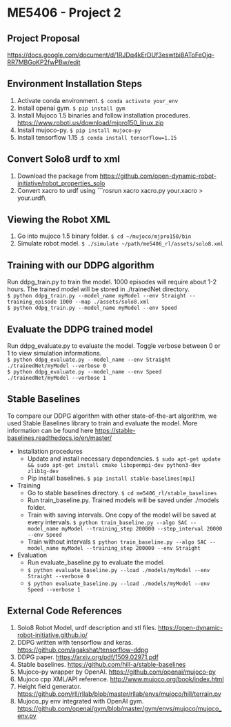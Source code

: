 # ME5406 - Project 2

## Project Proposal
https://docs.google.com/document/d/1RJDq4kErDUf3eswtbi8AToFeOjq-RR7MBGoKP2fwPBw/edit

## Environment Installation Steps
1. Activate conda environment. ```$ conda activate your_env```
2. Install openai gym. ```$ pip install gym```
3. Install Mujoco 1.5 binaries and follow installation procedures. https://www.roboti.us/download/mjpro150_linux.zip
4. Install mujoco-py. ```$ pip install mujoco-py```
5. Install tensorflow 1.15 .```$ conda install tensorflow=1.15```

## Convert Solo8 urdf to xml
1. Download the package from https://github.com/open-dynamic-robot-initiative/robot_properties_solo
2. Convert xacro to urdf using ```rosrun xacro xacro.py your.xacro > your.urdf\

## Viewing the Robot XML
1. Go into mujoco 1.5 binary folder. ```$ cd ~/mujoco/mjpro150/bin```
2. Simulate robot model. ```$ ./simulate ~/path/me5406_rl/assets/solo8.xml```

## Training with our DDPG algorithm
Run ddpg_train.py to train the model. 1000 episodes will require about 1-2 hours. The trained model will be stored in ./trainedNet directory.</br>
```$ python ddpg_train.py --model_name myModel --env Straight --training_episode 1000 --map ./assets/solo8.xml``` </br>
```$ python ddpg_train.py --model_name myModel --env Speed```

## Evaluate the DDPG trained model
Run ddpg_evaluate.py to evaluate the model. Toggle verbose between 0 or 1 to view simulation informations.</br>
```$ python ddpg_evaluate.py --model_name --env Straight ./trainedNet/myModel --verbose 0``` </br>
```$ python ddpg_evaluate.py --model_name --env Speed ./trainedNet/myModel --verbose 1``` </br>

## Stable Baselines 
To compare our DDPG algorithm with other state-of-the-art algorithm, we used Stable Baselines library to train and evaluate the model. More information can be found here https://stable-baselines.readthedocs.io/en/master/
* Installation procedures
  * Update and install necessary dependencies. ```$ sudo apt-get update && sudo apt-get install cmake libopenmpi-dev python3-dev zlib1g-dev```
  * Pip install baselines. ```$ pip install stable-baselines[mpi]```
* Training
  * Go to stable baselines directory. ```$ cd me5406_rl/stable_baselines```
  * Run train_baseline.py. Trained models will be saved under ./models folder. 
  * Train with saving intervals. One copy of the model will be saved at every intervals. ```$ python train_baseline.py --algo SAC --model_name myModel --training_step 200000 --step_interval 20000 --env Speed```
  * Train without intervals ```$ python train_baseline.py --algo SAC --model_name myModel --training_step 200000 --env Straight```
* Evaluation
  * Run evaluate_baseline.py to evaluate the model.
  * ```$ python evaluate_baseline.py --load ./models/myModel --env Straight --verbose 0```
  * ```$ python evaluate_baseline.py --load ./models/myModel --env Speed --verbose 1```

## External Code References
1. Solo8 Robot Model, urdf description and stl files. https://open-dynamic-robot-initiative.github.io/
2. DDPG written with tensorflow and keras. https://github.com/agakshat/tensorflow-ddpg
3. DDPG paper. https://arxiv.org/pdf/1509.02971.pdf
4. Stable baselines. https://github.com/hill-a/stable-baselines
5. Mujoco-py wrapper by OpenAI. https://github.com/openai/mujoco-py
6. Mujoco cpp XML/API reference. http://www.mujoco.org/book/index.html
7. Height field generator. https://github.com/rll/rllab/blob/master/rllab/envs/mujoco/hill/terrain.py
8. Mujoco_py env integrated with OpenAI gym. https://github.com/openai/gym/blob/master/gym/envs/mujoco/mujoco_env.py
